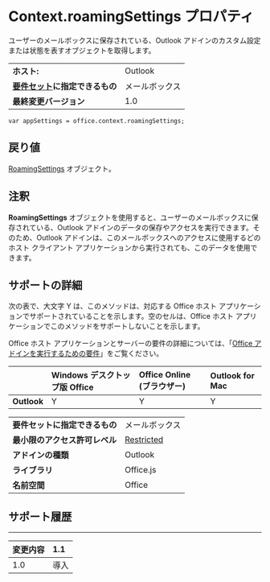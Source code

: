 
# Context.roamingSettings プロパティ
ユーザーのメールボックスに保存されている、Outlook アドインのカスタム設定または状態を表すオブジェクトを取得します。

|||
|:-----|:-----|
|**ホスト:**|Outlook|
|**[要件セット](../../docs/overview/specify-office-hosts-and-api-requirements.md)に指定できるもの**|メールボックス|
|**最終変更バージョン**|1.0|

```
var appSettings = office.context.roamingSettings;
```


## 戻り値


  [RoamingSettings](http://msdn.microsoft.com/library/cf21bb08-7274-4ad6-ae9e-b2c12f92abc9%28Office.15%29.aspx) オブジェクト。


## 注釈

**RoamingSettings** オブジェクトを使用すると、ユーザーのメールボックスに保存されている、Outlook アドインのデータの保存やアクセスを実行できます。そのため、Outlook アドインは、このメールボックスへのアクセスに使用するどのホスト クライアント アプリケーションから実行されても、このデータを使用できます。


## サポートの詳細


次の表で、大文字 Y は、このメソッドは、対応する Office ホスト アプリケーションでサポートされていることを示します。空のセルは、Office ホスト アプリケーションでこのメソッドをサポートしないことを示します。

Office ホスト アプリケーションとサーバーの要件の詳細については、「[Office アドインを実行するための要件](../../docs/overview/requirements-for-running-office-add-ins.md)」をご覧ください。


||**Windows デスクトップ版 Office**|**Office Online (ブラウザー)**|**Outlook for Mac**|
|:-----|:-----|:-----|:-----|
|**Outlook**|Y|Y|Y|

|||
|:-----|:-----|
|**要件セットに指定できるもの**|メールボックス|
|**最小限のアクセス許可レベル**|[Restricted](../../docs/develop/requesting-permissions-for-api-use-in-content-and-task-pane-add-ins.md)|
|**アドインの種類**|Outlook|
|**ライブラリ**|Office.js|
|**名前空間**|Office|

## サポート履歴



****


|**変更内容**|**1.1**|
|:-----|:-----|
|1.0|導入|
